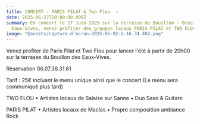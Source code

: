 ```yaml
---
title: CONCERT - PARIS PILAT & Two Flou  🎶
date: 2025-06-27T20:00:00.000Z
summary: En concert le 27 Juin 2025 sur la terrasse du Bouillon - Brasserie des
  Eaux-Vives, venez profiter des groupes locaux PARIS PILAT et TWO FLOU
image: "@assets/capture-d’écran-2025-05-02-à-16.34.402.png"
---
```

Venez profiter de Paris Pilat et Two Flou pour lancer l'été à partir de 20h00 sur la terrasse du Bouillon des Eaux-Vives.

Réservation 06.07.38.31.61

Tarif : 25€ incluant le menu unique ainsi que le concert (Le menu sera communiqué plus tard)

TWO FLOU • Artistes locaux de Salaise sur Sanne • Duo Saxo & Guitare

PARIS PILAT • Artistes locaux de Maclas • Propre composition ambiance Rock
